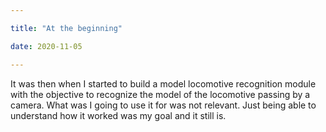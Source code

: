 ```yaml
---

title: "At the beginning"

date: 2020-11-05

---
```


It was then when I started to build a model locomotive recognition module with the objective to recognize the model of the locomotive passing by a camera. 
What was I going to use it for was not relevant. Just being able to understand how it worked was my goal and it still is.

